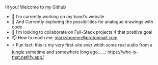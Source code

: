 Hi you!  Welcome to my Github

- 🔭 I’m currently working on my band's website
- 🌱 And Currently exploring the possibilities for analogue drawings with code  
- 👯 I’m looking to collaborate on Full-Stack projects 4 that positive goal
- 📫 How to reach me: markvbooren@protonmail.com
- ⚡ Fun fact: this is my very first-site ever whith some real audio from a jungle sometime and somewhere long ago......: https://who-is-that.netlify.app/



